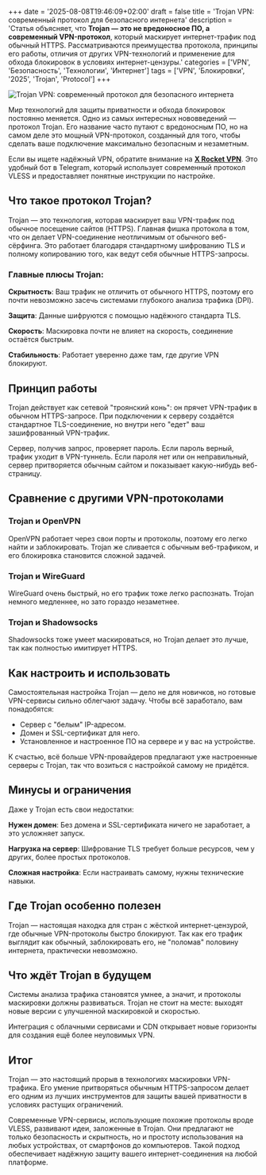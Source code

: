 +++
date = '2025-08-08T19:46:09+02:00'
draft = false
title = 'Trojan VPN: современный протокол для безопасного интернета'
description = 'Статья объясняет, что **Trojan — это не вредоносное ПО, а современный VPN-протокол**, который маскирует интернет-трафик под обычный HTTPS. Рассматриваются преимущества протокола, принципы его работы, отличия от других VPN-технологий и применение для обхода блокировок в условиях интернет-цензуры.'
categories = ['VPN', 'Безопасность', 'Технологии', 'Интернет']
tags = ['VPN', 'Блокировки', '2025', 'Trojan', 'Protocol']
+++

![Trojan VPN: современный протокол для безопасного интернета](https://ladyfly-content.fra1.cdn.digitaloceanspaces.com/E031640E-E597-4CF2-98CD-A1CB2C94FC65.jpeg)

Мир технологий для защиты приватности и обхода блокировок постоянно меняется. Одно из самых интересных нововведений — протокол Trojan. Его название часто путают с вредоносным ПО, но на самом деле это мощный VPN-протокол, созданный для того, чтобы сделать ваше подключение максимально безопасным и незаметным.

Если вы ищете надёжный VPN, обратите внимание на **[X Rocket VPN](https://t.me/X_Rocket_VPN_bot?start=ref-b-9)**. Это удобный бот в Telegram, который использует современный протокол VLESS и предоставляет понятные инструкции по настройке.

## Что такое протокол Trojan?

Trojan — это технология, которая маскирует ваш VPN-трафик под обычное посещение сайтов (HTTPS). Главная фишка протокола в том, что он делает VPN-соединение неотличимым от обычного веб-сёрфинга. Это работает благодаря стандартному шифрованию TLS и полному копированию того, как ведут себя обычные HTTPS-запросы.

### Главные плюсы Trojan:

**Скрытность**: Ваш трафик не отличить от обычного HTTPS, поэтому его почти невозможно засечь системами глубокого анализа трафика (DPI).

**Защита**: Данные шифруются с помощью надёжного стандарта TLS.

**Скорость**: Маскировка почти не влияет на скорость, соединение остаётся быстрым.

**Стабильность**: Работает уверенно даже там, где другие VPN блокируют.

## Принцип работы

Trojan действует как сетевой "троянский конь": он прячет VPN-трафик в обычном HTTPS-запросе. При подключении к серверу создаётся стандартное TLS-соединение, но внутри него "едет" ваш зашифрованный VPN-трафик.

Сервер, получив запрос, проверяет пароль. Если пароль верный, трафик уходит в VPN-туннель. Если пароля нет или он неправильный, сервер притворяется обычным сайтом и показывает какую-нибудь веб-страницу.

## Сравнение с другими VPN-протоколами

### Trojan и OpenVPN
OpenVPN работает через свои порты и протоколы, поэтому его легко найти и заблокировать. Trojan же сливается с обычным веб-трафиком, и его блокировка становится сложной задачей.

### Trojan и WireGuard
WireGuard очень быстрый, но его трафик тоже легко распознать. Trojan немного медленнее, но зато гораздо незаметнее.

### Trojan и Shadowsocks
Shadowsocks тоже умеет маскироваться, но Trojan делает это лучше, так как полностью имитирует HTTPS.

## Как настроить и использовать

Самостоятельная настройка Trojan — дело не для новичков, но готовые VPN-сервисы сильно облегчают задачу. Чтобы всё заработало, вам понадобятся:

- Сервер с "белым" IP-адресом.
- Домен и SSL-сертификат для него.
- Установленное и настроенное ПО на сервере и у вас на устройстве.

К счастью, всё больше VPN-провайдеров предлагают уже настроенные серверы с Trojan, так что возиться с настройкой самому не придётся.

## Минусы и ограничения

Даже у Trojan есть свои недостатки:

**Нужен домен**: Без домена и SSL-сертификата ничего не заработает, а это усложняет запуск.

**Нагрузка на сервер**: Шифрование TLS требует больше ресурсов, чем у других, более простых протоколов.

**Сложная настройка**: Если настраивать самому, нужны технические навыки.

## Где Trojan особенно полезен

Trojan — настоящая находка для стран с жёсткой интернет-цензурой, где обычные VPN-протоколы быстро блокируют. Так как его трафик выглядит как обычный, заблокировать его, не "поломав" половину интернета, практически невозможно.

## Что ждёт Trojan в будущем

Системы анализа трафика становятся умнее, а значит, и протоколы маскировки должны развиваться. Trojan не стоит на месте: выходят новые версии с улучшенной маскировкой и скоростью.

Интеграция с облачными сервисами и CDN открывает новые горизонты для создания ещё более неуловимых VPN.

## Итог

Trojan — это настоящий прорыв в технологиях маскировки VPN-трафика. Его умение притворяться обычным HTTPS-запросом делает его одним из лучших инструментов для защиты вашей приватности в условиях растущих ограничений.

Современные VPN-сервисы, использующие похожие протоколы вроде VLESS, развивают идеи, заложенные в Trojan. Они предлагают не только безопасность и скрытность, но и простоту использования на любых устройствах, от смартфонов до компьютеров. Такой подход обеспечивает надёжную защиту вашего интернет-соединения на любой платформе.